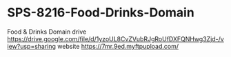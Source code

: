 # SPS-8216-Food-Drinks-Domain
Food &amp; Drinks Domain
drive https://drive.google.com/file/d/1yzoUL8CvZVubRJgRoUfDXFQNHwg3Zjd-/view?usp=sharing
website https://7mr.9ed.myftpupload.com/
